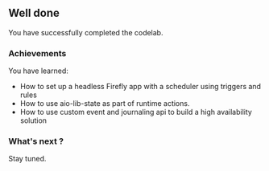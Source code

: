 ## Well done

You have successfully completed the codelab.

### Achievements

You have learned: 

* How to set up a headless Firefly app with a scheduler using triggers and rules
* How to use aio-lib-state as part of runtime actions.
* How to use custom event and journaling api to build a high availability solution 

### What's next ?

Stay tuned.